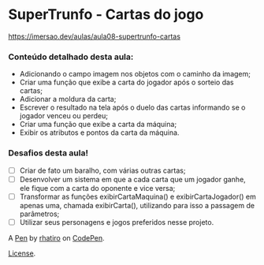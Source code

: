 # SuperTrunfo - Cartas do jogo

https://imersao.dev/aulas/aula08-supertrunfo-cartas

### Conteúdo detalhado desta aula:

- Adicionando o campo imagem nos objetos com o caminho da imagem;
- Criar uma função que exibe a carta do jogador após o sorteio das cartas;
- Adicionar a moldura da carta;
- Escrever o resultado na tela após o duelo das cartas informando se o jogador venceu ou perdeu;
- Criar uma função que exibe a carta da máquina;
- Exibir os atributos e pontos da carta da máquina.

### Desafios desta aula!

- [ ] Criar de fato um baralho, com várias outras cartas;
- [ ] Desenvolver um sistema em que a cada carta que um jogador ganhe, ele fique com a carta do oponente e vice versa;
- [ ] Transformar as funções exibirCartaMaquina() e exibirCartaJogador() em apenas uma, chamada exibirCarta(), utilizando para isso a passagem de parâmetros;
- [ ] Utilizar seus personagens e jogos preferidos nesse projeto.

A [Pen](https://codepen.io/rhatiro/pen/bGKmLJg) by [rhatiro](https://codepen.io/rhatiro) on [CodePen](https://codepen.io).

[License](https://codepen.io/license/pen/bGKmLJg).
